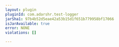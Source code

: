 ```yaml
---
layout: plugin
pluginId: com.adarshr.test-logger
jarSha1: 97b4b52d5eae42a53b15d1f651b779958bf17066
isJarAvailable: true
error: NONE
violations: []

---
```

